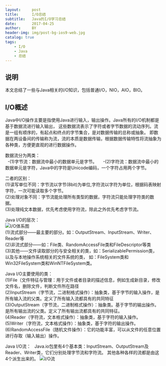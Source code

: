 ```yaml
---
layout:     post
title:      I/O总结
subtitle:   Java的I/O学习总结
date:       2017-04-25
author:     BY
header-img: img/post-bg-ios9-web.jpg
catalog: true
tags:
    - I/O
    - Java
    - 总结
---
```


## 说明
本文总结了一些与Java相关的I/O知识，包括普通I/O，NIO，AIO，BIO。

## I/O概述

Java中I/O操作主要是指使用Java进行输入，输出操作。Java所有的I/O机制都是基于数据流进行输入输出，
这些数据流表示了字符或者字节数据的流动序列。流是一组有顺序的，有起点和终点的字节集合，是对数据传输的总称或抽象。
即数据在两设备间的传输称为流，流的本质是数据传输，根据数据传输特性将流抽象为各种类，方便更直观的进行数据操作。

数据流分为两类：  
    -(1)字节流：数据流中最小的数据单元是字节。  
    -(2)字符流：数据流中最小的数据单元是字符，Java中的字符是Unicode编码，一个字符占用两个字节。
  
  
二者的区别：  
    (1)读写单位不同：字节流以字节(8bit)为单位,字符流以字符为单位，根据码表映射字符，一次可能读取多个字节。  
    (2)处理对象不同：字节流能处理所有类型的数据，字符流只能处理字符类的数据。  
    (3)处理纯文本数据，优先考虑使用字符流，除此之外优先考虑字节流。  
  
  
Java I/O的层次：  
![I/O体系图](http://i4.bvimg.com/643127/49ba5f5973972f34.png)  
    (1)流式部分——最主要的部分。如：OutputStream、InputStream、Writer、Reader等  
    (2)非流式部分——如：File类、RandomAccessFile类和FileDescriptor等类  
    (3)其他——文件读取部分的与安全相关的类，如：SerializablePermission类，以及与本地操作系统相关的文件系统的类，
    如：FileSystem类和Win32FileSystem类和WinNTFileSystem类。  
  
  
Java I/O主要使用的类：  
    (1)File（文件特征与管理：用于文件或者目录的描述信息，例如生成新目录，修改文件名，删除文件，判断文件所在路径  
    (2)InputStream（字节流，二进制格式操作）：抽象类，基于字节的输入操作，是所有输入流的父类。定义了所有输入流都具有的共同特征  
    (3)OutputStream（字节流，二进制格式操作）：抽象类。基于字节的输出操作。是所有输出流的父类。定义了所有输出流都具有的共同特征。  
    (4)Reader（字符流，文本格式操作）：抽象类，基于字符的输入操作。  
    (5)Writer（字符流，文本格式操作）：抽象类，基于字符的输出操作。  
    (6)RandomAccessFile（随机文件操作）：它的功能丰富，可以从文件的任意位置进行存取（输入输出）操作。


Java I/O流：  
Java.io包里有4个基本类：InputStream、OutputStream及Reader、Writer类，它们分别处理字节流和字符流。
其他各种各样的流都是由这4个派生出来的。
![I/O流](http://i4.bvimg.com/643127/6301688b07e7e4de.png)
